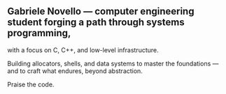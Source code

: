 ## Gabriele Novello — computer engineering student forging a path through systems programming,  
with a focus on C, C++, and low-level infrastructure.

Building allocators, shells, and data systems to master the foundations —  
and to craft what endures, beyond abstraction.

Praise the code.
<!--
**GabrieleNovello/GabrieleNovello** is a ✨ _special_ ✨ repository because its `README.md` (this file) appears on your GitHub profile.

Here are some ideas to get you started:

- 🔭 I’m currently working on ...
- 🌱 I’m currently learning ...
- 👯 I’m looking to collaborate on ...
- 🤔 I’m looking for help with ...
- 💬 Ask me about ...
- 📫 How to reach me: ...
- 😄 Pronouns: ...
- ⚡ Fun fact: ...
-->
